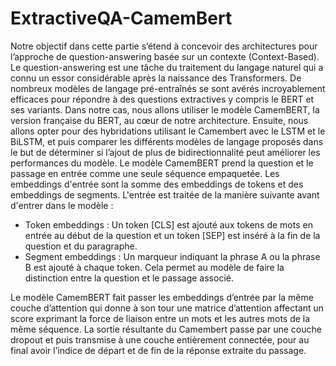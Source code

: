 # ExtractiveQA-CamemBert

Notre objectif dans cette partie s’étend à concevoir des architectures pour l’approche de question-answering basée sur un contexte (Context-Based). 
Le question-answering est une tâche du traitement du langage naturel qui a connu un essor considérable après la naissance des Transformers. De nombreux modèles de langage pré-entraînés se sont avérés incroyablement efficaces pour répondre à des questions extractives y compris le BERT et ses variants. Dans notre cas, nous allons utiliser le modèle CamemBERT, la version française du BERT, au cœur de notre architecture. Ensuite, nous allons opter pour des hybridations utilisant le Camembert avec le LSTM et le BiLSTM, et puis comparer les différents modèles de langage proposés dans le but de déterminer si l’ajout de plus de bidirectionnalité peut améliorer les performances du modèle.
Le modèle CamemBERT prend la question et le passage en entrée comme une seule séquence empaquetée. Les embeddings d'entrée sont la somme des embeddings de tokens et des embeddings de segments. L'entrée est traitée de la manière suivante avant d'entrer dans le modèle :

-	Token embeddings : Un token [CLS] est ajouté aux tokens de mots en entrée au début de la question et un token [SEP] est inséré à la fin de la question et du paragraphe.
-	Segment embeddings : Un marqueur indiquant la phrase A ou la phrase B est ajouté à chaque token. Cela permet au modèle de faire la distinction entre la question et le passage associé.

Le modèle CamemBERT fait passer les embeddings d’entrée par la même couche d’attention qui donne à son tour une matrice d’attention affectant un score exprimant la force de liaison entre un mots et les autres mots de la même séquence. La sortie résultante du Camembert passe par une couche dropout et puis transmise à une couche entièrement connectée, pour au final avoir l’indice de départ et de fin de la réponse extraite du passage.
